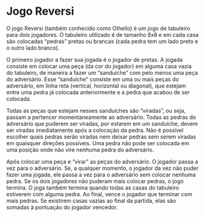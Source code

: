 # Jogo Reversi
<p>O jogo Reversi (também conhecido como Othello) é um jogo de tabuleiro para dois jogadores. 
O tabuleiro utilizado é de tamanho 8x8 e em cada casa são colocadas “pedras” pretas ou brancas (cada pedra tem um lado
preto e o outro lado branco).<p/>
<p>O primeiro jogador a fazer sua jogada é o jogador de pretas. A jogada consiste em colocar uma peça (da cor do
jogador) em alguma casa vazia do tabuleiro, de maneira a fazer um “sanduíche” com pelo menos uma peça do
adversário. Esse “sanduíche” consiste em uma ou mais peças do adversário, em linha reta (vertical, horizontal
ou diagonal), que estejam entre uma pedra já colocada anteriormente e a pedra que acabou de ser colocada.<p/>
<p>Todas as peças que estejam nesses sanduíches são “viradas”, ou seja, passam a pertencer momentaneamente
ao adversário. Todas as pedras do adversário que puderem ser viradas, por estarem em
um sanduíche, devem ser viradas imediatamente após a colocação da pedra. Não é possível escolher quais pedras serão viradas nem deixar pedras sem serem viradas em quaisquer
direções possíveis. Uma pedra não pode ser colocada em uma posição onde não vire nenhuma pedra do adversário.<p/>
<p>Após colocar uma peça e “virar” as peças do adversário. O jogador passa a vez para o adversário. Se, a qualquer
momento, o jogador da vez não puder fazer uma jogada, ele passa a vez para o adversário sem colocar
nenhuma pedra. Se os dois jogadores não puderam mais colocar pedras, o jogo termina. O joga também
termina quando todas as casas do tabuleiro estiverem com alguma pedra. Ao final, vence o jogador que
terminar com mais pedras. Se existirem casas vazias ao final da partida, elas são somadas à pontuação do jogador vencedor.<p/>
